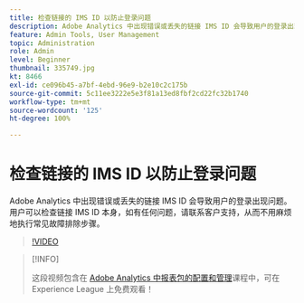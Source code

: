```yaml
---
title: 检查链接的 IMS ID 以防止登录问题
description: Adobe Analytics 中出现错误或丢失的链接 IMS ID 会导致用户的登录出现问题。 用户可以检查链接 IMS ID 本身，如有任何问题，请联系客户支持，从而不用麻烦地执行常见故障排除步骤。
feature: Admin Tools, User Management
topic: Administration
role: Admin
level: Beginner
thumbnail: 335749.jpg
kt: 8466
exl-id: ce096b45-a7bf-4ebd-96e9-b2e10c2c175b
source-git-commit: 5c11ee3222e5e3f81a13ed8fbf2cd22fc32b1740
workflow-type: tm+mt
source-wordcount: '125'
ht-degree: 100%

---
```


# 检查链接的 IMS ID 以防止登录问题

Adobe Analytics 中出现错误或丢失的链接 IMS ID 会导致用户的登录出现问题。 用户可以检查链接 IMS ID 本身，如有任何问题，请联系客户支持，从而不用麻烦地执行常见故障排除步骤。

>[!VIDEO](https://video.tv.adobe.com/v/335749/?quality=12&learn=on)

>[!INFO]
>
> 这段视频包含在 [Adobe Analytics 中报表包的配置和管理](https://experienceleague.adobe.com/?recommended=Analytics-A-1-2021.1.administration)课程中，可在 Experience League 上免费观看！